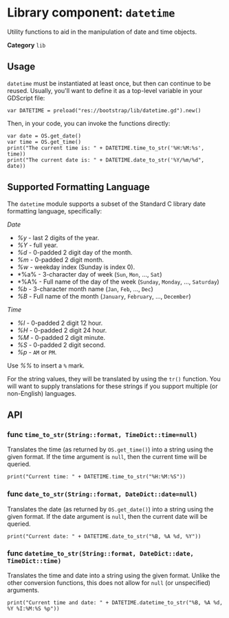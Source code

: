 # Library component: `datetime`

Utility functions to aid in the manipulation of date and time objects.


**Category** `lib`

## Usage

`datetime` must be instantiated at least once, but then can continue to be
reused.  Usually, you'll want to define it as a top-level variable in your
GDScript file:

```
var DATETIME = preload("res://bootstrap/lib/datetime.gd").new()
```

Then, in your code, you can invoke the functions directly:

```
var date = OS.get_date()
var time = OS.get_time()
print("The current time is: " + DATETIME.time_to_str('%H:%M:%s', time))
print("The current date is: " + DATETIME.date_to_str('%Y/%m/%d", date))
```

## Supported Formatting Language

The `datetime` module supports a subset of the Standard C library date
formatting language, specifically:

*Date*
 * *%y* - last 2 digits of the year.
 * *%Y* - full year.
 * *%d* - 0-padded 2 digit day of the month.
 * *%m* - 0-padded 2 digit month.
 * *%w* - weekday index (Sunday is index 0).
 * *%a% - 3-character day of week (`Sun`, `Mon`, ..., `Sat`)
 * *%A% - Full name of the day of the week (`Sunday`, `Monday`, ..., `Saturday`)
 * *%b* - 3-character month name (`Jan`, `Feb`, ..., `Dec`)
 * *%B* - Full name of the month (`January`, `February`, ..., `December`)
 
*Time*
 * *%I* - 0-padded 2 digit 12 hour.
 * *%H* - 0-padded 2 digit 24 hour.
 * *%M* - 0-padded 2 digit minute.
 * *%S* - 0-padded 2 digit second.
 * *%p* - `AM` or `PM`.

Use *%%* to insert a `%` mark.
 
For the string values, they will be translated by using the `tr()` function.
You will want to supply translations for these strings if you support multiple
(or non-English) languages.


## API

### func `time_to_str(String::format, TimeDict::time=null)`

Translates the time (as returned by `OS.get_time()`) into a string using the
given format.  If the time argument is `null`, then the current time will
be queried.

```
print("Current time: " + DATETIME.time_to_str("%H:%M:%S"))
```

### func `date_to_str(String::format, DateDict::date=null)`

Translates the date (as returned by `OS.get_date()`) into a string using the
given format.  If the date argument is `null`, then the current date will
be queried.

```
print("Current date: " + DATETIME.date_to_str("%B, %A %d, %Y"))
```

### func `datetime_to_str(String::format, DateDict::date, TimeDict::time)`

Translates the time and date into a string using the
given format.  Unlike the other conversion functions, this does not allow for
`null` (or unspecified) arguments.

```
print("Current time and date: " + DATETIME.datetime_to_str("%B, %A %d, %Y %I:%M:%S %p"))
```

